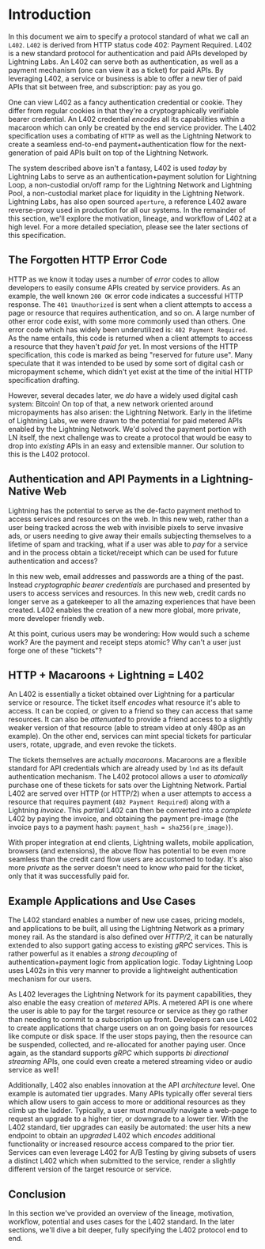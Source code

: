 # Introduction

In this document we aim to specify a protocol standard of what we call an `L402`. `L402` is derived from HTTP status code 402: Payment Required. L402 is a new standard protocol for authentication and paid APIs developed by Lightning Labs. An L402 can serve both as authentication, as well as a payment mechanism \(one can view it as a ticket\) for paid APIs. By leveraging L402, a service or business is able to offer a new tier of paid APIs that sit between free, and subscription: pay as you go.

One can view L402 as a fancy authentication credential or cookie. They differ from regular cookies in that they're a cryptographically verifiable bearer credential. An L402 credential _encodes_ all its capabilities within a macaroon which can only be created by the end service provider. The L402 specification uses a combating of `HTTP` as well as the Lightning Network to create a seamless end-to-end payment+authentication flow for the next-generation of paid APIs built on top of the Lightning Network.

The system described above isn't a fantasy, L402 is used _today_ by Lightning Labs to serve as an authentication+payment solution for Lightning Loop, a non-custodial on/off ramp for the Lightning Network and Lightning Pool, a non-custodial market place for liquidity in the Lightning Network. Lightning Labs, has also open sourced `aperture`, a reference L402 aware reverse-proxy used in production for all our systems. In the remainder of this section, we'll explore the motivation, lineage, and workflow of L402 at a high level. For a more detailed speciation, please see the later sections of this specification.

## The Forgotten HTTP Error Code

HTTP as we know it today uses a number of _error_ codes to allow developers to easily consume APIs created by service providers. As an example, the well known `200 OK` error code indicates a successful HTTP response. The `401 Unauthorized` is sent when a client attempts to access a page or resource that requires authentication, and so on. A large number of other error code exist, with some more commonly used than others. One error code which has widely been underutilized is: `402 Payment Required`. As the name entails, this code is returned when a client attempts to access a resource that they haven't _paid for_ yet. In most versions of the HTTP specification, this code is marked as being "reserved for future use". Many speculate that it was intended to be used by some sort of digital cash or micropayment scheme, which didn't yet exist at the time of the initial HTTP specification drafting.

However, several decades later, we _do_ have a widely used digital cash system: Bitcoin! On top of that, a new network oriented around micropayments has also arisen: the Lightning Network. Early in the lifetime of Lightning Labs, we were drawn to the potential for paid metered APIs enabled by the Lightning Network. We'd solved the payment portion with LN itself, the next challenge was to create a protocol that would be easy to drop into _existing_ APIs in an easy and extensible manner. Our solution to this is the L402 protocol.

## Authentication and API Payments in a Lightning-Native Web

Lightning has the potential to serve as the de-facto payment method to access services and resources on the web. In this new web, rather than a user being tracked across the web with invisible pixels to serve invasive ads, or users needing to give away their emails subjecting themselves to a lifetime of spam and tracking, what if a user was able to _pay_ for a service and in the process obtain a ticket/receipt which can be used for future authentication and access?

In this new web, email addresses and passwords are a thing of the past. Instead _cryptographic bearer credentials_ are purchased and presented by users to access services and resources. In this new web, credit cards no longer serve as a gatekeeper to all the amazing experiences that have been created. L402 enables the creation of a new more global, more private, more developer friendly web.

At this point, curious users may be wondering: How would such a scheme work? Are the payment and receipt steps atomic? Why can't a user just forge one of these "tickets"?

## HTTP + Macaroons + Lightning = L402

An L402 is essentially a ticket obtained over Lightning for a particular service or resource. The ticket itself _encodes_ what resource it's able to access. It can be copied, or given to a friend so they can access that same resources. It can also be _attenuated_ to provide a friend access to a slightly weaker version of that resource \(able to stream video at only 480p as an example\). On the other end, services can mint special tickets for particular users, rotate, upgrade, and even revoke the tickets.

The tickets themselves are actually _macaroons_. Macaroons are a flexible standard for API credentials which are already used by `lnd` as its default authentication mechanism. The L402 protocol allows a user to _atomically_ purchase one of these tickets for sats over the Lightning Network. Partial L402 are served over HTTP \(or HTTP/2\) when a user attempts to access a resource that requires payment \(`402 Payment Required`\) along with a Lightning _invoice_. This _partial_ L402 can then be converted into a _complete_ L402 by paying the invoice, and obtaining the payment pre-image \(the invoice pays to a payment hash: `payment_hash = sha256(pre_image)`\).

With proper integration at end clients, Lightning wallets, mobile application, browsers \(and extensions\), the above flow has potential to be even more seamless than the credit card flow users are accustomed to today. It's also more _private_ as the server doesn't need to know _who_ paid for the ticket, only that it was successfully paid for.

## Example Applications and Use Cases

The L402 standard enables a number of new use cases, pricing models, and applications to be built, all using the Lightning Network as a primary money rail. As the standard is also defined over _HTTP/2_, it can be naturally extended to also support gating access to existing _gRPC_ services. This is rather powerful as it enables a _strong decoupling_ of authentication+payment logic from application logic. Today Lightning Loop uses L402s in this very manner to provide a lightweight authentication mechanism for our users.

As L402 leverages the Lightning Network for its payment capabilities, they also enable the easy creation of _metered_ APIs. A metered API is one where the user is able to pay for the target resource or service as they go rather than needing to commit to a subscription up front. Developers can use L402 to create applications that charge users on an on going basis for resources like compute or disk space. If the user stops paying, then the resource can be suspended, collected, and re-allocated for another paying user. Once again, as the standard supports _gRPC_ which supports _bi directional streaming_ APIs, one could even create a metered streaming video or audio service as well!

Additionally, L402 also enables innovation at the API _architecture_ level. One example is automated tier upgrades. Many APIs typically offer several tiers which allow users to gain access to more or additional resources as they climb up the ladder. Typically, a user must _manually_ navigate a web-page to request an upgrade to a higher tier, or downgrade to a lower tier. With the L402 standard, tier upgrades can easily be automated: the user hits a new endpoint to obtain an _upgraded_ L402 which _encodes_ additional functionality or increased resource access compared to the prior tier. Services can even leverage L402 for A/B Testing by giving subsets of users a distinct L402 which when submitted to the service, render a slightly different version of the target resource or service.

## Conclusion

In this section we've provided an overview of the lineage, motivation, workflow, potential and uses cases for the L402 standard. In the later sections, we'll dive a bit deeper, fully specifying the L402 protocol end to end.

